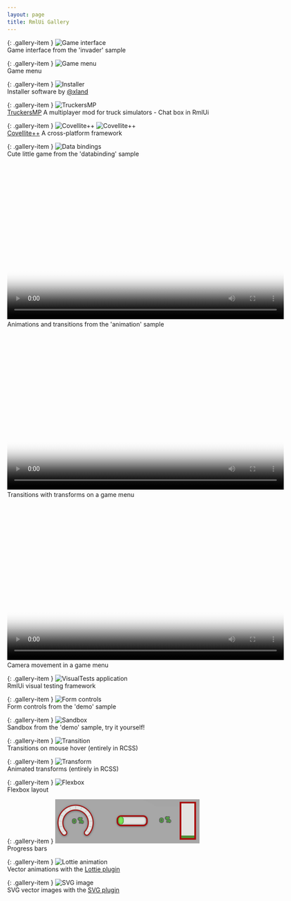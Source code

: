 ```yaml
---
layout: page
title: RmlUi Gallery
---
```


{: .gallery-item }
![Game interface](../assets/gallery/invader.png)\
Game interface from the 'invader' sample

{: .gallery-item }
![Game menu](../assets/gallery/menu_screen.png)\
Game menu

{: .gallery-item }
![Installer](../assets/gallery/xland_installer.png)\
Installer software by [@xland](https://github.com/xland)

{: .gallery-item }
![TruckersMP](../assets/gallery/truckers_mp.webp)\
[TruckersMP](https://truckersmp.com/) A multiplayer mod for truck simulators - Chat box in RmlUi

{: .gallery-item }
![Covellite++](../assets/gallery/covellitepp_1.jpg)
![Covellite++](../assets/gallery/covellitepp_2.jpg)\
[Covellite++](http://unicornum.github.io/Covellitepp/index.html) A cross-platform framework

{: .gallery-item }
![Data bindings](../assets/gallery/data_binding.png)\
Cute little game from the 'databinding' sample

<p class="gallery-item">
<video src="animations/animation_sample.webm" width="640" height="360" poster="animations/animation_sample_poster.png" preload="metadata" controls></video><br/>
Animations and transitions from the 'animation' sample</p>

<p class="gallery-item">
<video src="animations/game_main_menu.webm" width="640" height="360" poster="animations/game_main_menu_poster.png" preload="metadata" controls></video><br/>
Transitions with transforms on a game menu</p>

<p class="gallery-item">
<video src="animations/game_menu_transform.webm" width="640" height="360" poster="animations/game_menu_transform_poster.png" preload="metadata" controls></video><br/>
Camera movement in a game menu</p>

{: .gallery-item }
![VisualTests application](../assets/gallery/visual_tests_flex.png)\
RmlUi visual testing framework

{: .gallery-item }
![Form controls](../assets/gallery/forms.png)\
Form controls from the 'demo' sample

{: .gallery-item }
![Sandbox](../assets/gallery/sandbox.png)\
Sandbox from the 'demo' sample, try it yourself!

{: .gallery-item }
![Transition](../assets/gallery/transition.gif)\
Transitions on mouse hover (entirely in RCSS)

{: .gallery-item }
![Transform](../assets/gallery/transform.gif)\
Animated transforms (entirely in RCSS)

{: .gallery-item }
![Flexbox](../assets/images/flexbox-example.png)\
Flexbox layout

{: .gallery-item }
![Progress bars](cpp_manual/element_packages/progress_bar.gif)\
Progress bars

{: .gallery-item }
![Lottie animation](../assets/gallery/lottie.gif)\
Vector animations with the [Lottie plugin](cpp_manual/lottie.html)

{: .gallery-item }
![SVG image](../assets/gallery/svg_plugin.png)\
SVG vector images with the [SVG plugin](cpp_manual/svg.html)
